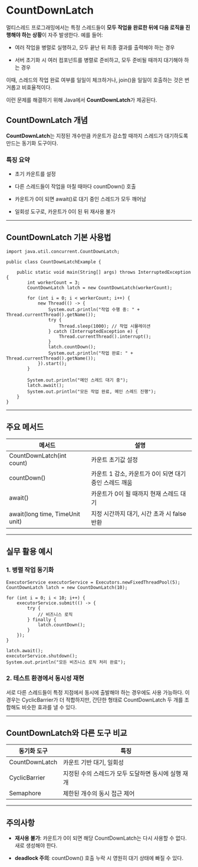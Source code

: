 # **CountDownLatch**

  

멀티스레드 프로그래밍에서는 특정 스레드들이 **모두 작업을 완료한 뒤에 다음 로직을 진행해야 하는 상황**이 자주 발생한다. 예를 들어:

- 여러 작업을 병렬로 실행하고, 모두 끝난 뒤 최종 결과를 출력해야 하는 경우
    
- 서버 초기화 시 여러 컴포넌트를 병렬로 준비하고, 모두 준비될 때까지 대기해야 하는 경우
    

  

이때, 스레드의 작업 완료 여부를 일일이 체크하거나, join()을 일일이 호출하는 것은 번거롭고 비효율적이다.

  

이런 문제를 해결하기 위해 Java에서 **CountDownLatch**가 제공된다.

  

## **CountDownLatch 개념**

  

**CountDownLatch**는 지정된 개수만큼 카운트가 감소할 때까지 스레드가 대기하도록 만드는 동기화 도구이다.

  

### **특징 요약**

- 초기 카운트를 설정
    
- 다른 스레드들이 작업을 마칠 때마다 countDown() 호출
    
- 카운트가 0이 되면 await()로 대기 중인 스레드가 모두 깨어남
    
- 일회성 도구로, 카운트가 0이 된 뒤 재사용 불가
    

---

## **CountDownLatch 기본 사용법**

```
import java.util.concurrent.CountDownLatch;

public class CountDownLatchExample {

    public static void main(String[] args) throws InterruptedException {
        int workerCount = 3;
        CountDownLatch latch = new CountDownLatch(workerCount);

        for (int i = 0; i < workerCount; i++) {
            new Thread(() -> {
                System.out.println("작업 수행 중: " + Thread.currentThread().getName());
                try {
                    Thread.sleep(1000); // 작업 시뮬레이션
                } catch (InterruptedException e) {
                    Thread.currentThread().interrupt();
                }
                latch.countDown();
                System.out.println("작업 완료: " + Thread.currentThread().getName());
            }).start();
        }

        System.out.println("메인 스레드 대기 중");
        latch.await();
        System.out.println("모든 작업 완료, 메인 스레드 진행");
    }
}
```

---

## **주요 메서드**

|**메서드**|**설명**|
|---|---|
|CountDownLatch(int count)|카운트 초기값 설정|
|countDown()|카운트 1 감소, 카운트가 0이 되면 대기 중인 스레드 깨움|
|await()|카운트가 0이 될 때까지 현재 스레드 대기|
|await(long time, TimeUnit unit)|지정 시간까지 대기, 시간 초과 시 false 반환|

---

## **실무 활용 예시**

  

### **1. 병렬 작업 동기화**

```
ExecutorService executorService = Executors.newFixedThreadPool(5);
CountDownLatch latch = new CountDownLatch(10);

for (int i = 0; i < 10; i++) {
    executorService.submit(() -> {
        try {
            // 비즈니스 로직
        } finally {
            latch.countDown();
        }
    });
}

latch.await();
executorService.shutdown();
System.out.println("모든 비즈니스 로직 처리 완료");
```

### **2. 테스트 환경에서 동시성 재현**

  

서로 다른 스레드들이 특정 지점에서 동시에 출발해야 하는 경우에도 사용 가능하다. 이 경우는 CyclicBarrier가 더 적합하지만, 간단한 형태로 CountDownLatch 두 개를 조합해도 비슷한 효과를 낼 수 있다.

---

## **CountDownLatch와 다른 도구 비교**

|**동기화 도구**|**특징**|
|---|---|
|CountDownLatch|카운트 기반 대기, 일회성|
|CyclicBarrier|지정된 수의 스레드가 모두 도달하면 동시에 실행 재개|
|Semaphore|제한된 개수의 동시 접근 제어|

---

## **주의사항**

- **재사용 불가**: 카운트가 0이 되면 해당 CountDownLatch는 다시 사용할 수 없다. 새로 생성해야 한다.
    
- **deadlock 주의**: countDown() 호출 누락 시 영원히 대기 상태에 빠질 수 있다.
    